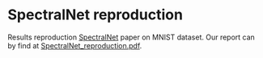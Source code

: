 # SpectralNet reproduction

Results reproduction [SpectralNet](https://arxiv.org/pdf/1801.01587.pdf) paper on MNIST dataset. Our report can by find at [SpectralNet_reproduction.pdf](https://github.com/CepkaR/SpectralNet_reconstruction/blob/main/SpectralNet-reproduction.pdf).

